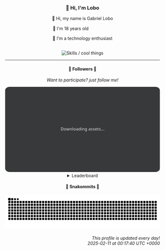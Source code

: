 <div align="center">
  <h3>👋 Hi, I'm Lobo</h3>
  
  <p>🐺 Hi, my name is Gabriel Lobo</p>
  <p>🧔 I'm 18 years oldㅤㅤㅤㅤㅤㅤ</p>
  <p>🧠 I'm a technology enthusiast</p>

  <br/>

  <img width="600" alt="Skills / cool things" src="https://skills-icons.vercel.app/api/icons?i=python,md,html,css,js,github,git,vscode,linux,node,ts,sass,react,vite,vercel,lottie,ionic,capacitor,zustand,framer,firebase,arduino,godot,tailwind,shadcnui,lucide,zorinos,pnpm,reactnative&perline=14" />
</div>

<hr />

<div align="center">
    <h4>👤 Followers 👤</h4>
    <p><i>Want to participate? just follow me!</i></p>
    <img width="600" src=".github/assets/cards/top3.svg" alt="Top 3 followers contributors (monthly)" />
    <details>
    <summary>Leaderboard</summary>
    <br/>
    <table>
        <thead>
            <tr align="center">
                <th>Position</th>
                <th>Follower</th>
                <th>Contributions</th>
            </tr>
        </thead>
        <tbody>
            <tr align="center">
                <td>1°</td>
                <td><a href="https://github.com/RafaZeero">Rafael Lima de Morais</a></td>
                <td>73 ctr.</td>
            </tr>
            <tr align="center">
                <td>2°</td>
                <td><a href="https://github.com/felipegueller">Felipe Gueller</a></td>
                <td>31 ctr.</td>
            </tr>
            <tr align="center">
                <td>3°</td>
                <td><a href="https://github.com/cookieukw">CookieUkw</a></td>
                <td>30 ctr.</td>
            </tr>
            <tr align="center">
                <td>4°</td>
                <td><a href="https://github.com/filipedeschamps">Filipe Deschamps</a></td>
                <td>23 ctr.</td>
            </tr>
            <tr align="center">
                <td>5°</td>
                <td><a href="https://github.com/joao-nery">João Nery</a></td>
                <td>8 ctr.</td>
            </tr>
            <tr align="center">
                <td>6°</td>
                <td><a href="https://github.com/BrenoGiori">Breno Magri Giori</a></td>
                <td>7 ctr.</td>
            </tr>
            <tr align="center">
                <td>7°</td>
                <td><a href="https://github.com/gustavosett">Gustavo Carvalho</a></td>
                <td>6 ctr.</td>
            </tr>
            <tr align="center">
                <td>8°</td>
                <td><a href="https://github.com/LestterX">LestterX</a></td>
                <td>6 ctr.</td>
            </tr>
            <tr align="center">
                <td>9°</td>
                <td><a href="https://github.com/DeyvedAntonio">Deyved Antonio</a></td>
                <td>4 ctr.</td>
            </tr>
            <tr align="center">
                <td>10°</td>
                <td><a href="https://github.com/giverplay">giverplay</a></td>
                <td>4 ctr.</td>
            </tr>
        </tbody>
    </table>
    </details>
</div>

<div align="center">
  <h4>🐍 Snakommits 🐍</h4>
    <picture>
      <source media="(prefers-color-scheme: dark)" srcset="https://raw.githubusercontent.com/Lobooooooo14/Lobooooooo14/snake-output/snake-dark.svg">
      <source media="(prefers-color-scheme: light)" srcset="https://raw.githubusercontent.com/Lobooooooo14/Lobooooooo14/snake-output/snake-light.svg">
      <img alt="github contribution grid snake animation" src="https://raw.githubusercontent.com/Lobooooooo14/Lobooooooo14/snake-output/snake-light.svg">
    </picture>
</div>

<h6 align="right">
  This profile is updated every day!<br/> <i>2025-02-11 at 00:17:40 UTC +0000</i>
<h6>
